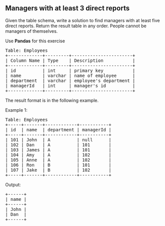 ## Managers with at least 3 direct reports

Given the table schema, write a solution to find managers with at least five direct reports. Return the result table in any order. People cannot be managers of themselves. 

Use **Pandas** for this exercise

<pre>
Table: Employees
+-------------+---------+-----------------------+
| Column Name | Type    | Description           |
+-------------+---------+-----------------------+
| id          | int     | primary key           |
| name        | varchar | name of employee      |
| department  | varchar | employee's department |
| managerId   | int     | manager's id          |
+-------------+---------+-----------------------+
</pre>

The result format is in the following example.

Example 1:

<pre>
Table: Employees
+-----+-------+------------+-----------+
| id  | name  | department | managerId |
+-----+-------+------------+-----------+
| 101 | John  | A          | null      |
| 102 | Dan   | A          | 101       |
| 103 | James | A          | 101       |
| 104 | Amy   | A          | 102       |
| 105 | Anne  | A          | 102       |
| 106 | Ron   | B          | 101       |
| 107 | Jake  | B          | 102       |
+-----+-------+------------+-----------+
</pre>

Output: 
<pre>
+------+
| name |
+------+
| John |
| Dan  |
+------+
</pre>